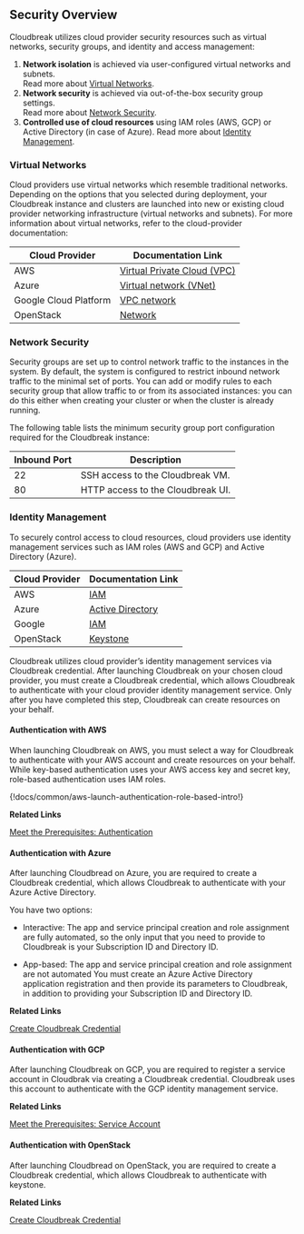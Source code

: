 ## Security Overview

Cloudbreak utilizes cloud provider security resources such as virtual networks, security groups, and identity and access management:

1. **Network isolation** is achieved via user-configured virtual networks and subnets.  
    Read more about [Virtual Networks](#virtual-networks).  
2. **Network security** is achieved via out-of-the-box security group settings.  
    Read more about [Network Security](#network-security).   
3. **Controlled use of cloud resources** using IAM roles (AWS, GCP) or Active Directory (in case of Azure). 
    Read more about [Identity Management](#identity-management).    
 

### Virtual Networks

Cloud providers use virtual networks which resemble traditional networks. Depending on the options that you selected during deployment, your Cloudbreak instance and clusters are launched into new or existing cloud provider networking infrastructure (virtual networks and subnets). For more information about virtual networks, refer to the cloud-provider documentation:
  
| Cloud Provider | Documentation Link |
|---|---|
| AWS | [Virtual Private Cloud (VPC)](https://aws.amazon.com/documentation/vpc/) |
| Azure | [Virtual network (VNet)](https://docs.microsoft.com/en-us/azure/virtual-network/virtual-networks-overview) |
| Google Cloud Platform | [VPC network](https://cloud.google.com/compute/docs/vpc/) |
| OpenStack | [Network](https://docs.openstack.org/mitaka/networking-guide/intro-os-networking.html) |

### Network Security 

Security groups are set up to control network traffic to the instances in the system. By default, the system is configured to restrict inbound network traffic to the minimal set of ports. You can add or modify rules to each security group that allow traffic to or from its associated instances: you can do this either when creating your cluster or when the cluster is already running.  

The following table lists the minimum security group port configuration required for the Cloudbreak instance:

| Inbound Port | Description |
|---|---|
| 22 | SSH access to the Cloudbreak VM. |
| 80 | HTTP access to the Cloudbreak UI. |

[comment]: <> (How about cluster security groups? I see plenty of ports open on master and worker security groups.)


### Identity Management

To securely control access to cloud resources, cloud providers use identity management services such as IAM roles (AWS and GCP) and Active Directory (Azure). 

| Cloud Provider | Documentation Link | 
|---|---|
| AWS | [IAM](http://docs.aws.amazon.com/IAM/latest/UserGuide/introduction.html) |
| Azure | [Active Directory](https://docs.microsoft.com/en-us/azure/active-directory/active-directory-whatis) | 
| Google | [IAM](https://cloud.google.com/iam/docs/overview) | 
| OpenStack | [Keystone](https://docs.openstack.org/keystone/pike/) |

Cloudbreak utilizes cloud provider’s identity management services via Cloudbreak credential. After launching Cloudbreak on your chosen cloud provider, you must create a Cloudbreak credential, which allows Cloudbreak to authenticate with your cloud provider identity management service. Only after you have completed this step, Cloudbreak can create resources on your behalf. 


#### Authentication with AWS

When launching Cloudbreak on AWS, you must select a way for Cloudbreak to authenticate with your AWS account and create resources on your behalf. While key-based authentication uses your AWS access key and secret key, role-based authentication uses IAM roles.

{!docs/common/aws-launch-authentication-role-based-intro!}

**Related Links**

[Meet the Prerequisites: Authentication](aws-launch.md#authentication)


#### Authentication with Azure

After launching Cloudbread on Azure, you are required to create a Cloudbreak credential, which allows Cloudbreak to authenticate with your Azure Active Directory. 

You have two options:

* Interactive: The app and service principal creation and role assignment are fully automated, so the only input that you need to provide to Cloudbreak is your Subscription ID and Directory ID. 

* App-based: The app and service principal creation and role assignment are not automated You must create an Azure Active Directory application registration and then provide its parameters to Cloudbreak, in addition to providing your Subscription ID and Directory ID. 

**Related Links**

[Create Cloudbreak Credential](azure-launch.md#create-cloudbreak-credential)


#### Authentication with GCP

After launching Cloudbreak on GCP, you are required to register a service account in Cloudbrak via creating a Cloudbreak credential. Cloudbreak uses this account to authenticate with the GCP identity management service.

**Related Links**

[Meet the Prerequisites: Service Account](gcp-launch.md#service-account)


#### Authentication with OpenStack 

After launching Cloudbread on OpenStack, you are required to create a Cloudbreak credential, which allows Cloudbreak to authenticate with keystone. 


**Related Links**

[Create Cloudbreak Credential](os-launch.md#create-cloudbreak-credential)
